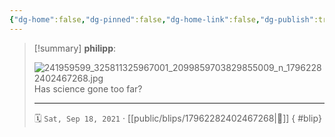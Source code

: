 ```yaml
---
{"dg-home":false,"dg-pinned":false,"dg-home-link":false,"dg-publish":true,"type":"blip","disabled rules":["yaml-title","yaml-title-alias","file-name-heading"],"title":"philipp on instagram @ 2021-09-18","created-date":"2021-09-18T09:42:00","updated-date":"2025-05-02T17:43:08","dg-path":"blips/17962282402467268.md","permalink":"/blips/17962282402467268/","dgPassFrontmatter":true,"created":"2021-09-18T09:42:00","updated":"2025-05-02T17:43:08"}
---
```


> [!summary] **philipp**:
>
> ![241959599_325811325967001_2099859703829855009_n_17962282402467268.jpg](/img/user/attachments/241959599_325811325967001_2099859703829855009_n_17962282402467268.jpg)
> Has science gone too far?
> - - -
>
> 🗓️ `Sat, Sep 18, 2021` · [[public/blips/17962282402467268\|🔗]]
{ #blip}

